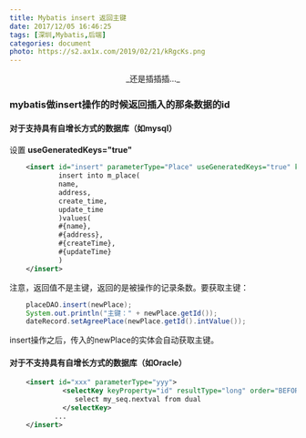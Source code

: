```yaml
---
title: Mybatis insert 返回主键
date: 2017/12/05 16:46:25
tags: [深圳,Mybatis,后端]
categories: document
photo: https://s2.ax1x.com/2019/02/21/kRgcKs.png
---
```


<center>_还是插插插..._</center>
<!-- more -->

### mybatis做insert操作的时候返回插入的那条数据的id

#### 对于支持具有自增长方式的数据库（如mysql）<br>
设置 **useGeneratedKeys="true"**
```xml
    <insert id="insert" parameterType="Place" useGeneratedKeys="true" keyProperty="id">
            insert into m_place(
            name,
            address,
            create_time,
            update_time
            )values(
            #{name},
            #{address},
            #{createTime},
            #{updateTime}
            )
    </insert>
```
注意，返回值不是主键，返回的是被操作的记录条数。要获取主键：
```java
    placeDAO.insert(newPlace);
    System.out.println("主键：" + newPlace.getId());
    dateRecord.setAgreePlace(newPlace.getId().intValue());
```
insert操作之后，传入的newPlace的实体会自动获取主键。

#### 对于不支持具有自增长方式的数据库（如Oracle）<br>

```xml
    <insert id="xxx" parameterType="yyy">
             <selectKey keyProperty="id" resultType="long" order="BEFORE">
                select my_seq.nextval from dual
             </selectKey>
           ...
    </insert>
```
